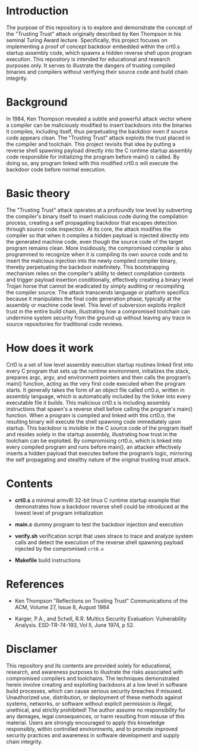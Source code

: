# Introduction

 The purpose of this repository is to explore and demonstrate the concept of the "Trusting Trust" attack originally described by Ken Thompson in his seminal Turing Award lecture. Specifically, this project focuses on implementing a proof of concept backdoor embedded within the crt0.s startup assembly code, which spawns a hidden reverse shell upon program execution.
 This repository is intended for educational and research purposes only. It serves to illustrate the dangers of trusting compiled binaries and compilers without verifying their source code and build chain integrity.

# Background

 In 1984, Ken Thompson revealed a subtle and powerful attack vector where a compiler can be maliciously modified to insert backdoors into the binaries it compiles, including itself, thus perpetuating the backdoor even if source code appears clean. The "Trusting Trust" attack exploits the trust placed in the compiler and toolchain.
 This project revisits that idea by putting a reverse shell spawning payload directly into the C runtime startup assembly code responsible for initializing the program before main() is called. By doing so, any program linked with this modified crt0.o will execute the backdoor code before normal execution.

# Basic theory

 The "Trusting Trust" attack operates at a profoundly low level by subverting the compiler's binary itself to insert malicious code during the compilation process, creating a self propagating backdoor that escapes detection through source code inspection. At its core, the attack modifies the compiler so that when it compiles a hidden payload is injected directly into the generated machine code, even though the source code of the target program remains clean.
 More insidiously, the compromised compiler is also programmed to recognize when it is compiling its own source code and to insert the malicious injection into the newly compiled compiler binary, thereby perpetuating the backdoor indefinitely. This bootstrapping mechanism relies on the compiler's ability to detect compilation contexts and trigger payload insertion conditionally, effectively creating a binary level Trojan horse that cannot be eradicated by simply auditing or recompiling the compiler source.
 The attack transcends language or platform specifics because it manipulates the final code generation phase, typically at the assembly or machine code level. This level of subversion exploits implicit trust in the entire build chain, illustrating how a compromised toolchain can undermine system security from the ground up without leaving any trace in source repositories for traditional code reviews.

# How does it work

 Crt0 is a set of low level assembly execution startup routines linked first into every C program that sets up the runtime environment, initializes the stack, prepares argc, argv, and environment pointers and then calls the program’s main() function, acting as the very first code executed when the program starts. It generally takes the form of an object file called crt0.o, written in assembly language, which is automatically included by the linker into every executable file it builds.
 This malicious crt0.s is including assembly instructions that spawn's a reverse shell before calling the program's main() function. When a program is compiled and linked with this crt0.o, the resulting binary will execute the shell spawning code immediately upon startup. This backdoor is invisible in the C source code of the program itself and resides solely in the startup assembly, illustrating how trust in the toolchain can be exploited.
 By compromising crt0.o, which is linked into every compiled program and runs before main(), an attacker effectively inserts a hidden payload that executes before the program’s logic, mirroring the self propagating and stealthy nature of the original trusting trust attack.

# Contents

- **crt0.s**
a minimal armv8l 32-bit linux C runtime startup example that demonstrates how a backdoor reverse shell could be introduced at the lowest level of program initialization

- **main.c**
dummy program to test the backdoor injection and execution

- **verify.sh**
verification script that uses strace to trace and analyze system calls and detect the execution of the reverse shell spawning payload injected by the compromised `crt0.o`

- **Makefile**
build instructions

# References

- Ken Thompson "Reflections on Trusting Trust" Communications of the ACM, Volume 27, Issue 8, August 1984

- Karger, P.A., and Schell, R.R. Multics Security Evaluation: Vulnerability Analysis. ESD-TR-74-193, Vol II, June 1974, p 52.

# Disclamer

 This repository and its contents are provided solely for educational, research, and awareness purposes to illustrate the risks associated with compromised compilers and toolchains. The techniques demonstrated herein involve creating and exploiting backdoors at a low level in software build processes, which can
cause serious security breaches if misused.
 Unauthorized use, distribution, or deployment of these methods against systems, networks, or software without explicit permission is illegal, unethical, and strictly prohibited! The author assume no responsibility for any damages, legal consequences, or harm resulting from misuse of this material.
 Users are strongly encouraged to apply this knowledge responsibly, within controlled environments, and to promote improved security practices and awareness in software development and supply chain integrity.
